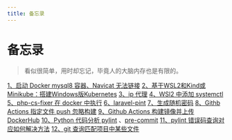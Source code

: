 ```yaml
---
title: 备忘录
---
```


# 备忘录

> 看似很简单，用时却忘记，毕竟人的大脑内存也是有限的。

[1、启动 Docker mysql8 容器、Navicat 无法链接](https://github.com/ngocquyhoang/dockerize/blob/master/docker-compose.yml#L50-L51)
[2、基于WSL2和Kind或Minikube：搭建Windows版Kubernetes](https://www.kubernetes.org.cn/7723.html)
[3、ip 代理](../resource/proxy.html#ip-代理)
[4、WSl2 中添加 systemctl](https://askubuntu.com/questions/1379425/system-has-not-been-booted-with-systemd-as-init-system-pid-1-cant-operate)
[5、php-cs-fixer 在 docker 中执行](https://github.com/brendt/php-sparkline/blob/main/.github/workflows/php-cs-fixer.yml#L15-L18)
[6、laravel-pint](https://github.com/brendt/php-sparkline/blob/be5f3e97fd/.github/workflows/fix-php-code-style-issues.yml#L18-L19)
[7、生成随机密码](../resource/proxy.html#生成随机密码)
[8、Githb Actions 指定文件 push 忽略构建](https://github.com/Ly-Alex/luban-kit/blob/main/.github/workflows/main.yml#L6-L10)
[9、Github Actions 构建镜像并上传 DockerHub](https://github.com/fuergaosi233/wechat-chatgpt/blob/main/.github/workflows/publish-docker-hub.yml)
[10、Python 代码分析 pylint](https://github.com/acheong08/ChatGPT/blob/main/.github/workflows/pylint.yml) 、[pre-commit](https://github.com/acheong08/ChatGPT/blob/main/.pre-commit-config.yaml#L49-L56)
[11、pylint 错误码查询对应如何解决方法](https://vald-phoenix.github.io/pylint-errors/#basic-checker-messages)
[12、git 查询匹配项目中某些文件](../resource/proxy.html#git查询匹配项目中某些文件)